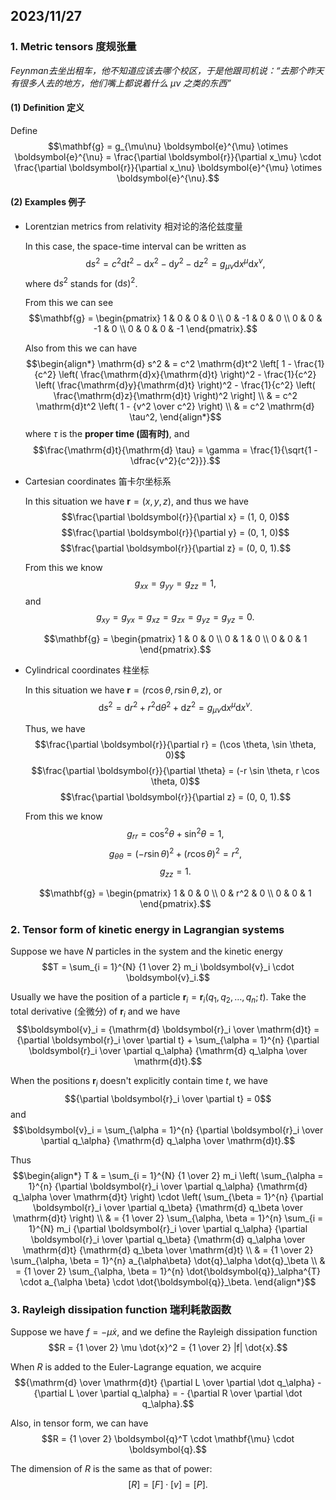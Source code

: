 ## 2023/11/27

### 1. Metric tensors 度规张量

*Feynman去坐出租车，他不知道应该去哪个校区，于是他跟司机说：“去那个昨天有很多人去的地方，他们嘴上都说着什么 $\mu\nu$ 之类的东西”*

#### (1) Definition 定义

Define $$\mathbf{g} = g_{\mu\nu} \boldsymbol{e}^{\mu} \otimes \boldsymbol{e}^{\nu} = \frac{\partial \boldsymbol{r}}{\partial x_\mu} \cdot \frac{\partial \boldsymbol{r}}{\partial x_\nu} \boldsymbol{e}^{\mu} \otimes \boldsymbol{e}^{\nu}.$$

#### (2) Examples 例子

- Lorentzian metrics from relativity 相对论的洛伦兹度量

    In this case, the space-time interval can be written as $$\mathrm{d} s^2 = c^2 \mathrm{d}t^2 - \mathrm{d} x^2 - \mathrm{d} y^2 - \mathrm{d} z^2 = g_{\mu\nu} \mathrm{d}x^{\mu} \mathrm{d}x^{\nu},$$ where $\mathrm{d} s^2$ stands for $(\mathrm{d} s)^2$.

    From this we can see $$\mathbf{g} = \begin{pmatrix}
        1 & 0 & 0 & 0 \\
        0 & -1 & 0 & 0 \\
        0 & 0 & -1 & 0 \\
        0 & 0 & 0 & -1
    \end{pmatrix}.$$

    Also from this we can have $$\begin{align*} \mathrm{d} s^2 & = c^2 \mathrm{d}t^2 \left[ 1 - \frac{1}{c^2} \left( \frac{\mathrm{d}x}{\mathrm{d}t} \right)^2 - \frac{1}{c^2} \left( \frac{\mathrm{d}y}{\mathrm{d}t} \right)^2 - \frac{1}{c^2} \left( \frac{\mathrm{d}z}{\mathrm{d}t} \right)^2 \right] \\
        & = c^2 \mathrm{d}t^2 \left( 1 - {v^2 \over c^2} \right) \\
        & = c^2 \mathrm{d} \tau^2,
    \end{align*}$$ where $\tau$ is the **proper time (固有时)**, and $$\frac{\mathrm{d}t}{\mathrm{d} \tau} = \gamma = \frac{1}{\sqrt{1 - \dfrac{v^2}{c^2}}}.$$

- Cartesian coordinates 笛卡尔坐标系

    In this situation we have $\boldsymbol{r} = (x, y, z)$, and thus we have $$\frac{\partial \boldsymbol{r}}{\partial x} = (1, 0, 0)$$ $$\frac{\partial \boldsymbol{r}}{\partial y} = (0, 1, 0)$$ $$\frac{\partial \boldsymbol{r}}{\partial z} = (0, 0, 1).$$

    From this we know $$g_{xx} = g_{yy} = g_{zz} = 1, $$ and $$g_{xy} = g_{yx} = g_{xz} = g_{zx} = g_{yz} = g_{yz} =0.$$

    $$\mathbf{g} = \begin{pmatrix}
        1 & 0 & 0 \\
        0 & 1 & 0 \\
        0 & 0 & 1
    \end{pmatrix}.$$

- Cylindrical coordinates 柱坐标

    In this situation we have $\boldsymbol{r} = (r \cos \theta, r \sin \theta, z)$, or $$\mathrm{d} s^2 = \mathrm{d}r^2 + r^2 \mathrm{d} \theta^2 + \mathrm{d} z^2 = g_{\mu\nu} \mathrm{d}x^{\mu} \mathrm{d}x^{\nu}.$$

    Thus, we have $$\frac{\partial \boldsymbol{r}}{\partial r} = (\cos \theta, \sin \theta, 0)$$ $$\frac{\partial \boldsymbol{r}}{\partial \theta} = (-r \sin \theta, r \cos \theta, 0)$$ $$\frac{\partial \boldsymbol{r}}{\partial z} = (0, 0, 1).$$

    From this we know $$g_{rr} = \cos^2 \theta + \sin^2 \theta = 1,$$ $$g_{\theta \theta} = (-r \sin \theta)^2 + (r \cos \theta)^2 = r^2,$$ $$g_{zz} = 1.$$

    $$\mathbf{g} = \begin{pmatrix}
        1 & 0 & 0 \\
        0 & r^2 & 0 \\
        0 & 0 & 1
    \end{pmatrix}.$$

    
### 2. Tensor form of kinetic energy in Lagrangian systems

Suppose we have $N$ particles in the system and the kinetic energy $$T = \sum_{i = 1}^{N} {1 \over 2} m_i \boldsymbol{v}_i \cdot \boldsymbol{v}_i.$$

Usually we have the position of a particle $\boldsymbol{r}_i = \boldsymbol{r}_i(q_1, q_2, \dots, q_n; t)$. Take the total derivative (全微分) of $\boldsymbol{r}_i$ and we have $$\boldsymbol{v}_i = {\mathrm{d} \boldsymbol{r}_i \over \mathrm{d}t} = {\partial \boldsymbol{r}_i \over \partial t} + \sum_{\alpha = 1}^{n} {\partial \boldsymbol{r}_i \over \partial q_\alpha} {\mathrm{d} q_\alpha \over \mathrm{d}t}.$$

When the positions $\boldsymbol{r}_i$ doesn't explicitly contain time $t$, we have $${\partial \boldsymbol{r}_i \over \partial t} = 0$$ and $$\boldsymbol{v}_i =  \sum_{\alpha = 1}^{n} {\partial \boldsymbol{r}_i \over \partial q_\alpha} {\mathrm{d} q_\alpha \over \mathrm{d}t}.$$

Thus $$\begin{align*}
    T & = \sum_{i = 1}^{N} {1 \over 2} m_i \left( \sum_{\alpha = 1}^{n} {\partial \boldsymbol{r}_i \over \partial q_\alpha} {\mathrm{d} q_\alpha \over \mathrm{d}t} \right) \cdot \left( \sum_{\beta = 1}^{n} {\partial \boldsymbol{r}_i \over \partial q_\beta} {\mathrm{d} q_\beta \over \mathrm{d}t} \right) \\
    & = {1 \over 2} \sum_{\alpha, \beta = 1}^{n} \sum_{i = 1}^{N} m_i {\partial \boldsymbol{r}_i \over \partial q_\alpha} {\partial \boldsymbol{r}_i \over \partial q_\beta} {\mathrm{d} q_\alpha \over \mathrm{d}t} {\mathrm{d} q_\beta \over \mathrm{d}t} \\
    & = {1 \over 2} \sum_{\alpha, \beta = 1}^{n} a_{\alpha\beta} \dot{q}_\alpha \dot{q}_\beta \\
    & = {1 \over 2} \sum_{\alpha, \beta = 1}^{n} \dot{\boldsymbol{q}}_\alpha^{T} \cdot a_{\alpha \beta} \cdot \dot{\boldsymbol{q}}_\beta.
\end{align*}$$

### 3. Rayleigh dissipation function 瑞利耗散函数

Suppose we have $f = - \mu \dot{x}$, and we define the Rayleigh dissipation function $$R = {1 \over 2} \mu \dot{x}^2 = {1 \over 2} |f| \dot{x}.$$

When $R$ is added to the Euler-Lagrange equation, we acquire $${\mathrm{d} \over \mathrm{d}t} {\partial L \over \partial \dot q_\alpha} - {\partial L \over \partial q_\alpha} = - {\partial R \over \partial \dot q_\alpha}.$$


Also, in tensor form, we can have $$R = {1 \over 2} \boldsymbol{q}^T \cdot \mathbf{\mu} \cdot \boldsymbol{q}.$$

The dimension of $R$ is the same as that of power: $$[R] = [F] \cdot [v] = [P].$$
